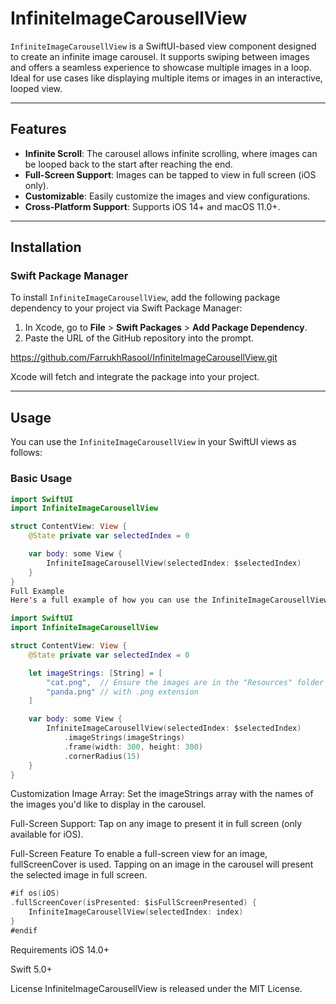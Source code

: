 # InfiniteImageCarousellView

`InfiniteImageCarousellView` is a SwiftUI-based view component designed to create an infinite image carousel. It supports swiping between images and offers a seamless experience to showcase multiple images in a loop. Ideal for use cases like displaying multiple items or images in an interactive, looped view.

---

## Features

- **Infinite Scroll**: The carousel allows infinite scrolling, where images can be looped back to the start after reaching the end.
- **Full-Screen Support**: Images can be tapped to view in full screen (iOS only).
- **Customizable**: Easily customize the images and view configurations.
- **Cross-Platform Support**: Supports iOS 14+ and macOS 11.0+.

---

## Installation

### Swift Package Manager

To install `InfiniteImageCarousellView`, add the following package dependency to your project via Swift Package Manager:

1. In Xcode, go to **File** > **Swift Packages** > **Add Package Dependency**.
2. Paste the URL of the GitHub repository into the prompt.

https://github.com/FarrukhRasool/InfiniteImageCarousellView.git

Xcode will fetch and integrate the package into your project.

---

## Usage


You can use the `InfiniteImageCarousellView` in your SwiftUI views as follows:

### Basic Usage

```swift
import SwiftUI
import InfiniteImageCarousellView

struct ContentView: View {
    @State private var selectedIndex = 0

    var body: some View {
        InfiniteImageCarousellView(selectedIndex: $selectedIndex)
    }
}
Full Example
Here's a full example of how you can use the InfiniteImageCarousellView to display a list of images

import SwiftUI
import InfiniteImageCarousellView

struct ContentView: View {
    @State private var selectedIndex = 0

    let imageStrings: [String] = [
        "cat.png",  // Ensure the images are in the "Resources" folder
        "panda.png" // with .png extension
    ]

    var body: some View {
        InfiniteImageCarousellView(selectedIndex: $selectedIndex)
            .imageStrings(imageStrings)
            .frame(width: 300, height: 300)
            .cornerRadius(15)
    }
}
```

Customization
Image Array: Set the imageStrings array with the names of the images you'd like to display in the carousel.

Full-Screen Support: Tap on any image to present it in full screen (only available for iOS).

Full-Screen Feature
To enable a full-screen view for an image, fullScreenCover is used. Tapping on an image in the carousel will present the selected image in full screen.

```swift
#if os(iOS)
.fullScreenCover(isPresented: $isFullScreenPresented) {
    InfiniteImageCarousellView(selectedIndex: index)
}
#endif
```


Requirements
iOS 14.0+

Swift 5.0+

License
InfiniteImageCarousellView is released under the MIT License.
